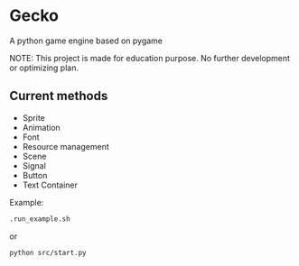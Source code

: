 # Gecko

A python game engine based on pygame

NOTE: This project is made for education purpose. No further development or optimizing plan.

## Current methods

* Sprite
* Animation
* Font
* Resource management
* Scene
* Signal
* Button
* Text Container

Example:

``` bash
.run_example.sh
```

or

``` bash
python src/start.py
```